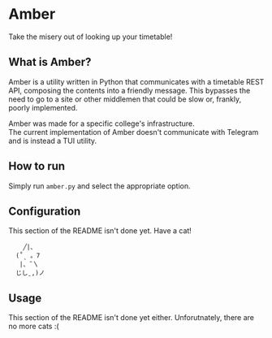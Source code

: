 # Amber
Take the misery out of looking up your timetable!
## What is Amber?
Amber is a utility written in Python that communicates with a timetable REST API, composing the contents into a friendly message. This bypasses the need to go to a site or other middlemen that could be slow or, frankly, poorly implemented.

Amber was made for a specific college's infrastructure.\
The current implementation of Amber doesn't communicate with Telegram and is instead a TUI utility.
## How to run
Simply run `amber.py` and select the appropriate option.
## Configuration
This section of the README isn't done yet. Have a cat!
```
    ╱|、
  (˚ˎ 。7  
   |、˜〵          
  じしˍ,)ノ
```
## Usage
This section of the README isn't done yet either. Unforutnately, there are no more cats :(